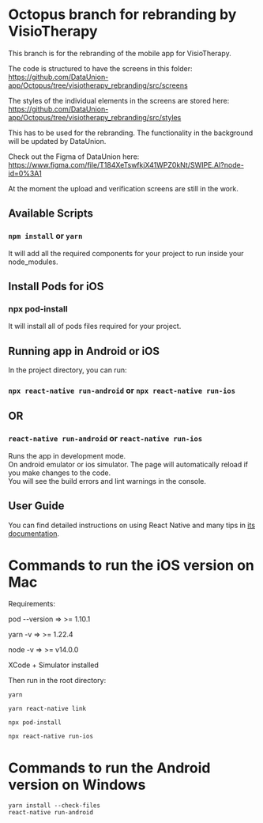 
# Octopus branch for rebranding by VisioTherapy

This branch is for the rebranding of the mobile app for VisioTherapy.

The code is structured to have the screens in this folder:
https://github.com/DataUnion-app/Octopus/tree/visiotherapy_rebranding/src/screens

The styles of the individual elements in the screens are stored here:
https://github.com/DataUnion-app/Octopus/tree/visiotherapy_rebranding/src/styles

This has to be used for the rebranding. The functionality in the background will be updated by DataUnion.

Check out the Figma of DataUnion here:
https://www.figma.com/file/T184XeTswfkjX41WPZ0kNt/SWIPE.AI?node-id=0%3A1

At the moment the upload and verification screens are still in the work.

## Available Scripts
### `npm install` or `yarn`
It will add all the required components for your project to run inside your node_modules.
## Install Pods for iOS
### npx pod-install
It will install all of pods files required for your project.
## Running app in Android or iOS
In the project directory, you can run:
### `npx react-native run-android` or `npx react-native run-ios`
## OR
### `react-native run-android` or `react-native run-ios`
Runs the app in development mode.<br>
On android emulator or ios simulator.
The page will automatically reload if you make changes to the code.<br>
You will see the build errors and lint warnings in the console.
## User Guide
You can find detailed instructions on using React Native and many tips in [its documentation](https://reactnative.dev/docs/getting-started).

# Commands to run the iOS version on Mac

Requirements:

pod --version => >= 1.10.1

yarn -v => >= 1.22.4

node -v => >= v14.0.0

XCode + Simulator installed

Then run in the root directory:
```
yarn

yarn react-native link

npx pod-install

npx react-native run-ios
```


# Commands to run the Android version on Windows
```
yarn install --check-files
react-native run-android
```
